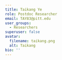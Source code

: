 ```yaml
---
title: Taikang Ye
role: Postdoc Researcher
email: TAY83@pitt.edu
user_groups:
  - Researchers
superuser: false
avatar:
  filename: taikang.png
  alt: Taikang
bio: ''
---
```

